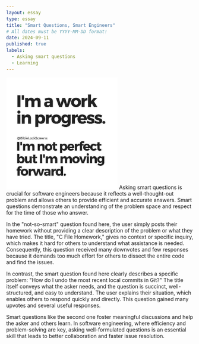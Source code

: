 ```yaml
---
layout: essay
type: essay
title: "Smart Questions, Smart Engineers"
# All dates must be YYYY-MM-DD format!
date: 2024-09-11
published: true
labels:
  - Asking smart questions
  - Learning
---
```

<img width="300px" class="rounded float-start pe-4" src="../img/WIP Quote.jpg">
Asking smart questions is crucial for software engineers because it reflects a well-thought-out problem and allows others to provide efficient and accurate answers. Smart questions demonstrate an understanding of the problem space and respect for the time of those who answer.

In the "not-so-smart" question found here, the user simply posts their homework without providing a clear description of the problem or what they have tried. The title, "C File Homework," gives no context or specific inquiry, which makes it hard for others to understand what assistance is needed. Consequently, this question received many downvotes and few responses because it demands too much effort for others to dissect the entire code and find the issues.

In contrast, the smart question found here clearly describes a specific problem: "How do I undo the most recent local commits in Git?" The title itself conveys what the asker needs, and the question is succinct, well-structured, and easy to understand. The user explains their situation, which enables others to respond quickly and directly. This question gained many upvotes and several useful responses.

Smart questions like the second one foster meaningful discussions and help the asker and others learn. In software engineering, where efficiency and problem-solving are key, asking well-formulated questions is an essential skill that leads to better collaboration and faster issue resolution.

